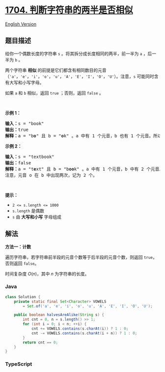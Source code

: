 # [1704. 判断字符串的两半是否相似](https://leetcode.cn/problems/determine-if-string-halves-are-alike)

[English Version](/solution/1700-1799/1704.Determine%20if%20String%20Halves%20Are%20Alike/README_EN.md)

## 题目描述

<!-- 这里写题目描述 -->

<p>给你一个偶数长度的字符串 <code>s</code> 。将其拆分成长度相同的两半，前一半为 <code>a</code> ，后一半为 <code>b</code> 。</p>

<p>两个字符串 <strong>相似</strong> 的前提是它们都含有相同数目的元音（<code>'a'</code>，<code>'e'</code>，<code>'i'</code>，<code>'o'</code>，<code>'u'</code>，<code>'A'</code>，<code>'E'</code>，<code>'I'</code>，<code>'O'</code>，<code>'U'</code>）。注意，<code>s</code> 可能同时含有大写和小写字母。</p>

<p>如果<em> </em><code>a</code><em> </em>和<em> </em><code>b</code> 相似，返回 <code>true</code> ；否则，返回 <code>false</code> 。</p>

<p>&nbsp;</p>

<p><strong>示例 1：</strong></p>

<pre>
<strong>输入：</strong>s = "book"
<strong>输出：</strong>true
<strong>解释：</strong>a = "b<strong>o</strong>" 且 b = "<strong>o</strong>k" 。a 中有 1 个元音，b 也有 1 个元音。所以，a 和 b 相似。
</pre>

<p><strong>示例 2：</strong></p>

<pre>
<strong>输入：</strong>s = "textbook"
<strong>输出：</strong>false
<strong>解释：</strong>a = "t<strong>e</strong>xt" 且 b = "b<strong>oo</strong>k" 。a 中有 1 个元音，b 中有 2 个元音。因此，a 和 b 不相似。
注意，元音 o 在 b 中出现两次，记为 2 个。
</pre>

<p>&nbsp;</p>

<p><strong>提示：</strong></p>

<ul>
	<li><code>2 &lt;= s.length &lt;= 1000</code></li>
	<li><code>s.length</code> 是偶数</li>
	<li><code>s</code> 由 <strong>大写和小写</strong> 字母组成</li>
</ul>

## 解法

**方法一：计数**

遍历字符串，若字符串前半段的元音个数等于后半段的元音个数，则返回 `true`，否则返回 `false`。

时间复杂度 $O(n)$，其中 $n$ 为字符串的长度。

### **Java**

```java
class Solution {
    private static final Set<Character> VOWELS
        = Set.of('a', 'e', 'i', 'o', 'u', 'A', 'E', 'I', 'O', 'U');

    public boolean halvesAreAlike(String s) {
        int cnt = 0, n = s.length() >> 1;
        for (int i = 0; i < n; ++i) {
            cnt += VOWELS.contains(s.charAt(i)) ? 1 : 0;
            cnt -= VOWELS.contains(s.charAt(i + n)) ? 1 : 0;
        }
        return cnt == 0;
    }
}
```

### **TypeScript**
